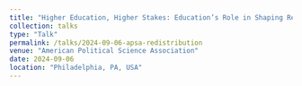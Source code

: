 ```yaml
---
title: "Higher Education, Higher Stakes: Education’s Role in Shaping Redistribution Preferences and Vote Choice"
collection: talks
type: "Talk"
permalink: /talks/2024-09-06-apsa-redistribution
venue: "American Political Science Association"
date: 2024-09-06
location: "Philadelphia, PA, USA"
---
```


